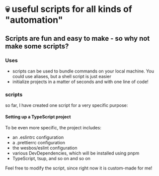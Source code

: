 # 💀 useful scripts for all kinds of "automation"

## Scripts are fun and easy to make - so why not make some scripts?

### Uses

- scripts can be used to bundle commands on your local machine. You could use aliases, but a shell script is just easier
- initialize projects in a matter of seconds and with one line of code!

### scripts

 so far, I have created one script for a very specific purpose:

#### Setting up a TypeScript project

 To be even more specific, the project includes:

- an .eslintrc configuration
- a .prettierrc configuration
- the wesbos/eslint configuration
- various DevDependencies, which will be installed using pnpm
- TypeScript, tsup, and so on and so on

Feel free to modify the script, since right now it is custom-made for me!
